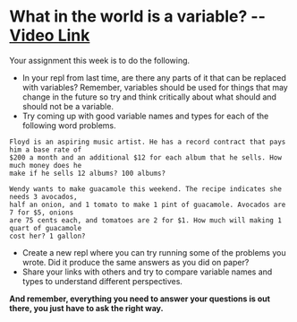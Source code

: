 # What in the world is a variable? -- [Video Link](https://youtu.be/EslenxKtZso)

Your assignment this week is to do the following.
* In your repl from last time, are there any parts of it that can be replaced with variables? Remember, variables should be used for things that may change in the future so try and think critically about what should and should not be a variable.
* Try coming up with good variable names and types for each of the following word problems.
```
Floyd is an aspiring music artist. He has a record contract that pays him a base rate of 
$200 a month and an additional $12 for each album that he sells. How much money does he 
make if he sells 12 albums? 100 albums?
```
```
Wendy wants to make guacamole this weekend. The recipe indicates she needs 3 avocados, 
half an onion, and 1 tomato to make 1 pint of guacamole. Avocados are 7 for $5, onions 
are 75 cents each, and tomatoes are 2 for $1. How much will making 1 quart of guacamole 
cost her? 1 gallon?
```

* Create a new repl where you can try running some of the problems you wrote. Did it produce the same answers as you did on paper?
* Share your links with others and try to compare variable names and types to understand different perspectives.

**And remember, everything you need to answer your questions is out there, you just have to ask the right way.**
